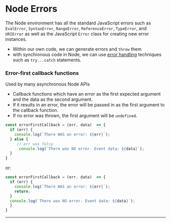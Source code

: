 # Node Errors

The Node environment has all the standard JavaScript errors such as `EvalError`, `SyntaxError`, `RangeError`, `ReferenceError`, `TypeError`, and `URIError` as well as the JavaScript `Error` class for creating new error instances. 	

- Within our own code, we can generate errors and `throw` them
- with synchronous code in Node, we can use [error handling](https://www.codecademy.com/learn/javascript-errors-debugging/modules/errors-and-error-handling) techniques such as `try...catch` statements.

### Error-first callback functions

Used by many  asynchronous Node APIs

- Callback functions which have an error as the first expected argument and the data as the second argument. 
- If it results in an error, the error will be passed in as the first argument to the callback function. 
- If no error was thrown, the first argument will be `undefined`.

```js
const errorFirstCallback = (err, data)  => {
  if (err) {
    console.log(`There WAS an error: ${err}`);
  } else {
     // err was falsy
      console.log(`There was NO error. Event data: ${data}`);
  }
}
```

or:

```js
const errorFirstCallback = (err, data)  => {
  if (err) {
    console.log(`There WAS an error: ${err}`);
    return;
  } 
  console.log(`There was NO error. Event data: ${data}`);
  }
}
```

------

#### 